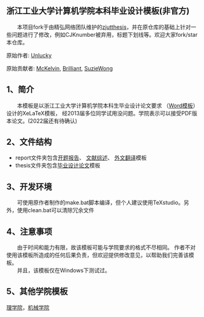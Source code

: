 ## 浙江工业大学计算机学院本科毕业设计模板(非官方)

&emsp;&emsp;本项目fork于由精弘网络团队维护的[zjutthesis](https://github.com/zjutjh/zjutthesis)，并在原仓库的基础上针对一些问题进行了修改，例如CJKnumber被弃用，标题下划线等。欢迎大家fork/star本仓库。

原始作者:
[Unlucky](https://github.com/unlucky)

原始贡献者:
[McKelvin](https://github.com/mckelvin),
[Brilliant](https://github.com/Brilliant),
[SuzieWong](https://github.com/suziewong)

## 1、简介

&emsp;&emsp;本模板是以浙江工业大学计算机学院本科生毕业设计论文要求
（[Word模板](http://www.software.zjut.edu.cn/index.php?m=news&a=view&left=gaikuang&id=2664)）设计的XeLaTeX模板，
经2013届多位同学试用没问题。学院表示可以接受PDF版本论文。(2022届还有待确认)

## 2、文件结构

 - report文件夹包含[开题报告](https://github.com/CompetitiveLin/zjutthesis/blob/master/report/proposal.tex)、
[文献综述](https://github.com/CompetitiveLin/zjutthesis/blob/master/report/literaturereview.tex)、
[外文翻译](https://github.com/CompetitiveLin/zjutthesis/blob/master/report/translation.tex)模板
 - thesis文件夹包含[毕业设计论文](https://github.com/CompetitiveLin/zjutthesis/blob/master/thesis/zjutmain.tex)模板

## 3、开发环境

&emsp;&emsp;可使用原作者制作的make.bat脚本编译，但个人建议使用TeXstudio。另外，使用clean.bat可以清除冗余文件

## 4、注意事项

&emsp;&emsp;由于时间和能力有限，故该模板可能与学院要求的格式不尽相同。
作者不对使用该模板所造成的任何后果负责，但欢迎提供修改意见，以帮助我们完善该模板。  
&emsp;&emsp;并且，该模板仅在Windows下测试过。

## 5、其他学院模板
[理学院](https://github.com/liuzheng712/zjutthesisLXY)，[机械学院](https://github.com/diufanshu/zjutthesis)

